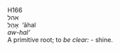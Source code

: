 <body>
  <p>H166<br>  אהל  <br> אָהַל  ‎  ‘âhal  <br><i>aw-hal‘ </i><br>A primitive root; to <i>be</i> <i>clear: - </i>shine.<br></p>
 </body>